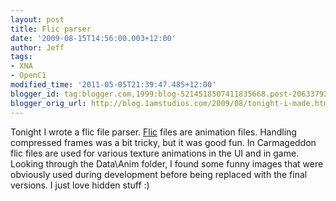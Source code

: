 ```yaml
---
layout: post
title: Flic parser
date: '2009-08-15T14:56:00.003+12:00'
author: Jeff
tags:
- XNA
- OpenC1
modified_time: '2011-05-05T21:39:47.485+12:00'
blogger_id: tag:blogger.com,1999:blog-5214518507411835668.post-2063379299225908791
blogger_orig_url: http://blog.1amstudios.com/2009/08/tonight-i-made.html
---
```

Tonight I wrote a flic file parser. [Flic](http://www.compuphase.com/flic.htm) files are animation files. Handling compressed frames was a bit tricky, but it was good fun.  In Carmageddon flic files are used for various texture animations in the UI and in game. Looking through the Data\Anim folder, I found some funny images that were obviously used during development before being replaced with the final versions. I just love hidden stuff :)